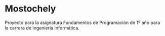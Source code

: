 # Mostochely
Proyecto para la asignatura Fundamentos de Programación de 1º año para la carrera de Ingeniería Informática.
